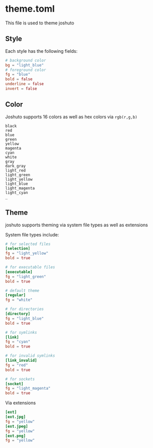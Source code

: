 # theme.toml

This file is used to theme joshuto

## Style
Each style has the following fields:
```toml
# background color
bg = "light_blue"
# foreground color
fg = "blue"
bold = false
underline = false
invert = false
```

## Color
Joshuto supports 16 colors as well as hex colors via `rgb(r,g,b)`
```
black
red
blue
green
yellow
magenta
cyan
white
gray
dark_gray
light_red
light_green
light_yellow
light_blue
light_magenta
light_cyan
_
```

## Theme

joshuto supports theming via system file types as well as extensions

System file types include:
```toml
# for selected files
[selection]
fg = "light_yellow"
bold = true

# for executable files
[executable]
fg = "light_green"
bold = true

# default theme
[regular]
fg = "white"

# for directories
[directory]
fg = "light_blue"
bold = true

# for symlinks
[link]
fg = "cyan"
bold = true

# for invalid symlinks
[link_invalid]
fg = "red"
bold = true

# for sockets
[socket]
fg = "light_magenta"
bold = true
```

Via extensions
```toml
[ext]
[ext.jpg]
fg = "yellow"
[ext.jpeg]
fg = "yellow"
[ext.png]
fg = "yellow"
```
